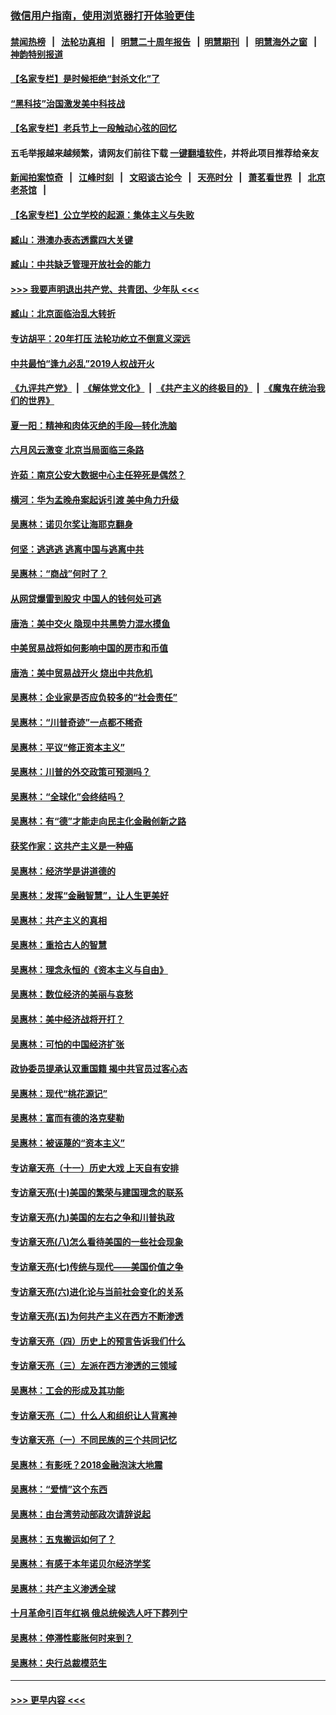 ### [微信用户指南，使用浏览器打开体验更佳](https://github.com/gfw-breaker/banned-news1/blob/master/indexes/wechat-guide.md?t=0)
#### [禁闻热榜](热点新闻.md?t=0)  &nbsp;&nbsp;|&nbsp;&nbsp; [法轮功真相](https://github.com/gfw-breaker/truth/blob/master/README.md?t=0) &nbsp;&nbsp;|&nbsp;&nbsp; [明慧二十周年报告](https://github.com/gfw-breaker/mh-reports/blob/master/README.md?t=0) &nbsp;&nbsp;|&nbsp;&nbsp;[明慧期刊](https://github.com/gfw-breaker/mh-qikan) &nbsp;&nbsp;|&nbsp;&nbsp; [明慧海外之窗](https://github.com/gfw-breaker/mh-news/blob/master/README.md?t=0) &nbsp;&nbsp;|&nbsp;&nbsp; [神韵特别报道](https://github.com/gfw-breaker/mh-news/blob/master/shenyun.md?t=0)
#### [【名家专栏】是时候拒绝“封杀文化”了](../pages/nsc423/n11814093.md?t=02151233) 
#### [“黑科技”治国激发美中科技战](../pages/nsc423/n11638056.md?t=02151233) 
#### [【名家专栏】老兵节上一段触动心弦的回忆](../pages/nsc423/n11646016.md?t=02151233) 
#### 五毛举报越来越频繁，请网友们前往下载 [一键翻墙软件](https://github.com/gfw-breaker/ssr-accounts)，并将此项目推荐给亲友
#### [新闻拍案惊奇](https://github.com/gfw-breaker/banned-news1/blob/master/pages/link4.md) &nbsp;&nbsp;|&nbsp;&nbsp; [江峰时刻](https://github.com/gfw-breaker/banned-news1/blob/master/pages/link4.md) &nbsp;&nbsp;|&nbsp;&nbsp; [文昭谈古论今](https://github.com/gfw-breaker/banned-news1/blob/master/pages/link4.md) &nbsp;&nbsp;|&nbsp;&nbsp; [天亮时分](https://github.com/gfw-breaker/banned-news1/blob/master/pages/link4.md) &nbsp;&nbsp;|&nbsp;&nbsp; [萧茗看世界](https://github.com/gfw-breaker/banned-news1/blob/master/pages/link4.md) &nbsp;&nbsp;|&nbsp;&nbsp; [北京老茶馆](https://github.com/gfw-breaker/banned-news1/blob/master/pages/link4.md) &nbsp;&nbsp;|&nbsp;&nbsp; 
#### [【名家专栏】公立学校的起源：集体主义与失败](../pages/nsc423/n11601833.md?t=02151233) 
#### [臧山：港澳办表态透露四大关键](../pages/nsc423/n11421628.md?t=02151233) 
#### [臧山：中共缺乏管理开放社会的能力](../pages/nsc423/n11407457.md?t=02151233) 
#### [>>> 我要声明退出共产党、共青团、少年队 <<<](https://github.com/begood0513/goodnews/blob/master/quit/letter.md) 
#### [臧山：北京面临治乱大转折](../pages/nsc423/n11406895.md?t=02151233) 
#### [专访胡平：20年打压 法轮功屹立不倒意义深远](../pages/nsc423/n11398800.md?t=02151233) 
#### [中共最怕“逢九必乱”2019人权战开火](../pages/nsc423/n11385248.md?t=02151233) 
#### [《九评共产党》](https://github.com/begood0513/9ping.md/blob/master/README.md) &nbsp;|&nbsp; [《解体党文化》](../../../../jtdwh.md/blob/master/README.md)  &nbsp;|&nbsp; [《共产主义的终极目的》](../../../../gczydzjmd.md/blob/master/README.md) &nbsp;|&nbsp; [《魔鬼在统治我们的世界》](../../../../mgztzwmdsj.md/blob/master/README.md) 
#### [夏一阳：精神和肉体灭绝的手段—转化洗脑](../pages/nsc423/n11368250.md?t=02151233) 
#### [六月风云激变 北京当局面临三条路](../pages/nsc423/n11313668.md?t=02151233) 
#### [许茹：南京公安大数据中心主任猝死是偶然？](../pages/nsc423/n11064744.md?t=02151233) 
#### [横河：华为孟晚舟案起诉引渡 美中角力升级](../pages/nsc423/n11027230.md?t=02151233) 
#### [吴惠林：诺贝尔奖让海耶克翻身](../pages/nsc423/n10890049.md?t=02151233) 
#### [何坚：逃逃逃 逃离中国与逃离中共](../pages/nsc423/n10592891.md?t=02151233) 
#### [吴惠林：“商战”何时了？](../pages/nsc423/n10573558.md?t=02151233) 
#### [从网贷爆雷到股灾 中国人的钱何处可逃](../pages/nsc423/n10572800.md?t=02151233) 
#### [唐浩：美中交火 隐现中共黑势力混水摸鱼](../pages/nsc423/n10544040.md?t=02151233) 
#### [中美贸易战将如何影响中国的房市和币值](../pages/nsc423/n10543697.md?t=02151233) 
#### [唐浩：美中贸易战开火 烧出中共危机](../pages/nsc423/n10540126.md?t=02151233) 
#### [吴惠林：企业家是否应负较多的“社会责任”](../pages/nsc423/n10535022.md?t=02151233) 
#### [吴惠林：“川普奇迹”一点都不稀奇](../pages/nsc423/n10512808.md?t=02151233) 
#### [吴惠林：平议“修正资本主义”](../pages/nsc423/n10495724.md?t=02151233) 
#### [吴惠林：川普的外交政策可预测吗？](../pages/nsc423/n10462387.md?t=02151233) 
#### [吴惠林：“全球化”会终结吗？](../pages/nsc423/n10452838.md?t=02151233) 
#### [吴惠林：有“德”才能走向民主化金融创新之路](../pages/nsc423/n10432292.md?t=02151233) 
#### [获奖作家：这共产主义是一种癌](../pages/nsc423/n10431541.md?t=02151233) 
#### [吴惠林：经济学是讲道德的](../pages/nsc423/n10398014.md?t=02151233) 
#### [吴惠林：发挥“金融智慧”，让人生更美好](../pages/nsc423/n10375019.md?t=02151233) 
#### [吴惠林：共产主义的真相](../pages/nsc423/n10351394.md?t=02151233) 
#### [吴惠林：重拾古人的智慧](../pages/nsc423/n10337691.md?t=02151233) 
#### [吴惠林：理念永恒的《资本主义与自由》](../pages/nsc423/n10316274.md?t=02151233) 
#### [吴惠林：数位经济的美丽与哀愁](../pages/nsc423/n10292946.md?t=02151233) 
#### [吴惠林：美中经济战将开打？](../pages/nsc423/n10258825.md?t=02151233) 
#### [吴惠林：可怕的中国经济扩张](../pages/nsc423/n10219147.md?t=02151233) 
#### [政协委员提承认双重国籍 揭中共官员过客心态](../pages/nsc423/n10208809.md?t=02151233) 
#### [吴惠林：现代“桃花源记”](../pages/nsc423/n10185234.md?t=02151233) 
#### [吴惠林：富而有德的洛克斐勒](../pages/nsc423/n10142264.md?t=02151233) 
#### [吴惠林：被诬蔑的“资本主义”](../pages/nsc423/n10124816.md?t=02151233) 
#### [专访章天亮（十一）历史大戏 上天自有安排](../pages/nsc423/n10094905.md?t=02151233) 
#### [专访章天亮(十)美国的繁荣与建国理念的联系](../pages/nsc423/n10094899.md?t=02151233) 
#### [专访章天亮(九)美国的左右之争和川普执政](../pages/nsc423/n10094889.md?t=02151233) 
#### [专访章天亮(八)怎么看待美国的一些社会现象](../pages/nsc423/n10094857.md?t=02151233) 
#### [专访章天亮(七)传统与现代——美国价值之争](../pages/nsc423/n10093140.md?t=02151233) 
#### [专访章天亮(六)进化论与当前社会变化的关系](../pages/nsc423/n10092036.md?t=02151233) 
#### [专访章天亮(五)为何共产主义在西方不断渗透](../pages/nsc423/n10083620.md?t=02151233) 
#### [专访章天亮（四）历史上的预言告诉我们什么](../pages/nsc423/n10083606.md?t=02151233) 
#### [专访章天亮（三）左派在西方渗透的三领域](../pages/nsc423/n10081115.md?t=02151233) 
#### [吴惠林：工会的形成及其功能](../pages/nsc423/n10080633.md?t=02151233) 
#### [专访章天亮（二）什么人和组织让人背离神](../pages/nsc423/n10076637.md?t=02151233) 
#### [专访章天亮（一）不同民族的三个共同记忆](../pages/nsc423/n10074188.md?t=02151233) 
#### [吴惠林：有影呒？2018金融泡沫大地震](../pages/nsc423/n10040534.md?t=02151233) 
#### [吴惠林：“爱情”这个东西](../pages/nsc423/n10019423.md?t=02151233) 
#### [吴惠林：由台湾劳动部政次请辞说起](../pages/nsc423/n9979679.md?t=02151233) 
#### [吴惠林：五鬼搬运如何了？](../pages/nsc423/n9925338.md?t=02151233) 
#### [吴惠林：有感于本年诺贝尔经济学奖](../pages/nsc423/n9871883.md?t=02151233) 
#### [吴惠林：共产主义渗透全球](../pages/nsc423/n9812748.md?t=02151233) 
#### [十月革命引百年红祸 俄总统候选人吁下葬列宁](../pages/nsc423/n9810182.md?t=02151233) 
#### [吴惠林：停滞性膨胀何时来到？](../pages/nsc423/n9764136.md?t=02151233) 
#### [吴惠林：央行总裁模范生](../pages/nsc423/n9728134.md?t=02151233) 

----
#### [ >>> 更早内容 <<< ](../indexes/nsc423-earlier.md)
